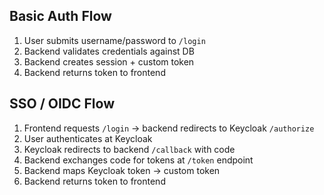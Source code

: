 ## Basic Auth Flow
1. User submits username/password to `/login`
2. Backend validates credentials against DB
3. Backend creates session + custom token
4. Backend returns token to frontend

## SSO / OIDC Flow
1. Frontend requests `/login` → backend redirects to Keycloak `/authorize`
2. User authenticates at Keycloak
3. Keycloak redirects to backend `/callback` with code
4. Backend exchanges code for tokens at `/token` endpoint
5. Backend maps Keycloak token → custom token
6. Backend returns token to frontend
